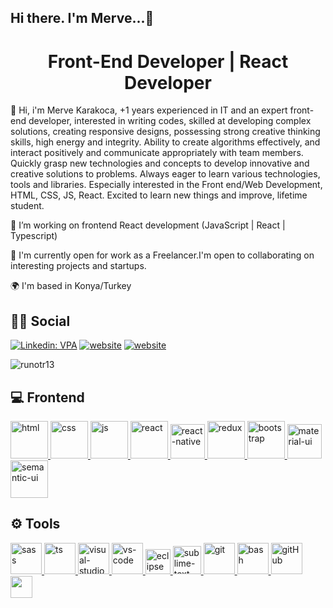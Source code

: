 ## Hi there. I'm Merve...👋
<h1 style="text-align:center;">Front-End Developer | React Developer</h1>
📌 Hi, i'm Merve Karakoca, +1 years experienced in IT and an expert front-end developer, interested in writing codes, skilled at developing complex solutions, creating responsive designs, possessing strong creative thinking skills, high energy and integrity. Ability to create algorithms effectively, and interact positively and communicate appropriately with team members. Quickly grasp new technologies and concepts to develop innovative and creative solutions to problems. Always eager to learn various technologies, tools and libraries. Especially interested in the Front end/Web Development, HTML, CSS, JS, React. Excited to learn new things and improve, lifetime student.

🔭 I’m working on frontend React development (JavaScript | React | Typescript)

🤝 I'm currently open for work as a Freelancer.I'm open to collaborating on interesting projects and startups.

🌍 I'm based in Konya/Turkey

 
## 👨👩 Social
[![Linkedin: VPA](https://img.shields.io/badge/linkedin-%230077B5.svg?&style=for-the-badge&logo=linkedin&logoColor=white)](https://www.linkedin.com/in/mervekarakoca/)
[![website](https://img.shields.io/badge/gmail-f1f2f6.svg?&style=for-the-badge&logo=gmail&logoColor=red)](mailto:mervekarakoca0@gmail.com)
[![website](https://img.shields.io/badge/%20-medium-black?&style=for-the-badge&logoColor=white)](https://medium.com)
<p align="left"> <img src="https://komarev.com/ghpvc/?username=runotr13" alt="runotr13" /> </p>

## 💻 Frontend
<a href="#" target="_blank"> <img src="https://img.favpng.com/4/23/21/responsive-web-design-html-computer-icons-css3-world-wide-web-consortium-png-favpng-N5Cgzsntj8KuEqXAzrfGCnF2X.jpg" alt="html" height="60"/> </a>
<a href="#" target="_blank"> <img src="https://www.sapnesakar.com/img/courses/CSS3.png" alt="css" height="60"/> </a>
<a href="#" target="_blank"> <img src="https://cdn.icon-icons.com/icons2/2108/PNG/512/javascript_icon_130900.png" alt="js" height="60"/> </a>
<a href="#" target="_blank"> <img src="https://cdn.icon-icons.com/icons2/2415/PNG/512/react_original_wordmark_logo_icon_146375.png" alt="react" width="60"/> </a>
<a href="#" target="_blank"> <img src="https://www.pngkit.com/png/detail/373-3738691_react-native-svg-transformer-allows-you-import-svg.png" alt="react-native" width="55"/> </a>
<a href="#" target="_blank"> <img src="https://upload.wikimedia.org/wikipedia/commons/4/49/Redux.png" alt="redux" height="60"/> </a>
<a href="#" target="_blank"> <img src="https://cdn.icon-icons.com/icons2/2415/PNG/512/bootstrap_plain_wordmark_logo_icon_146620.png" alt="bootstrap" height="60"/> </a>
<a href="#" target="_blank"> <img src="https://avatars.mds.yandex.net/i?id=1b3ca3ad9d737703f03e2f970cc09069-4507542-images-thumbs&n=13" alt="material-ui" height="55"/> </a>
<a href="#" target="_blank"> <img src="https://react.semantic-ui.com/logo.png" alt="semantic-ui" height="60"/> </a>


## ⚙ Tools

<a href="#" target="_blank"> <img src="https://www.logolynx.com/images/logolynx/79/7939e83c919fd6e10c8b92b9d3460f6b.png" alt="sass" height="50"/> </a> 
<a href="#" target="_blank"> <img src="https://malcoded.com/static/e5619b75c39bc5034c7c9ef9c8d8c42e/f3583/Typescript.png" alt="ts" height="50"/> </a> 
<a href="#" target="_blank"> <img src="https://img.icons8.com/color/452/visual-studio-2019.png" alt="visual-studio" height="50"/> </a> 
<a href="#" target="_blank"> <img src="https://www.pngitem.com/pimgs/m/80-800968_vscode-visual-studio-logo-png-transparent-png.png" alt="vs-code" height="50"/> </a> 
<a href="#" target="_blank"> <img src="https://github.com/xkendx/xkendx/blob/main/eclipse.png" alt="eclipse" height="40"/> </a> 
<a href="#" target="_blank"> <img src="https://cdn.icon-icons.com/icons2/1381/PNG/512/sublimetext_94866.png" alt="sublime-text" height="45"/> </a> 
<a href="#" target="_blank"> <img src="https://www.vectorlogo.zone/logos/git-scm/git-scm-icon.svg" alt="git" height="50"/> </a> 
<a href="#" target="_blank"> <img src="https://www.vectorlogo.zone/logos/gnu_bash/gnu_bash-icon.svg" alt="bash" height="50"/> </a> 
<a href="#" target="_blank"> <img src="https://avatars.mds.yandex.net/i?id=cb01f9afea69108460712e9cb95016c4-4577642-images-thumbs&n=13" alt="gitHub" height="50"/> </a> 
<a href="#" target="_blank"> <img src="https://img.shields.io/badge/jira-1e90ff.svg?&style=for-the-badge&logo=jira&logoColor=white" height="35"/> </a> 
